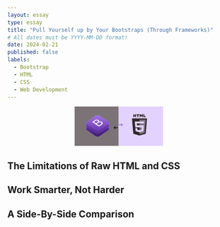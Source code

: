```yaml
---
layout: essay
type: essay
title: "Pull Yourself up by Your Bootstraps (Through Frameworks)"
# All dates must be YYYY-MM-DD format!
date: 2024-02-21
published: false
labels:
  - Bootstrap
  - HTML
  - CSS
  - Web Development
---
```

<p align="center">
  <img src="../img/bootstrap.jpg" alt="bootstrap-versus-html" width="200"/>
</p>

## The Limitations of Raw HTML and CSS

  

## Work Smarter, Not Harder



## A Side-By-Side Comparison

